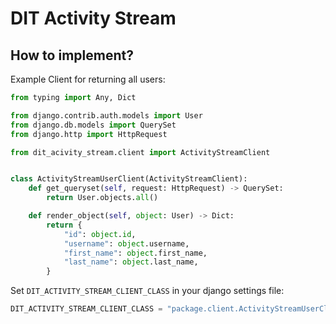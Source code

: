 # DIT Activity Stream


## How to implement?

Example Client for returning all users:
```python
from typing import Any, Dict

from django.contrib.auth.models import User
from django.db.models import QuerySet
from django.http import HttpRequest

from dit_acivity_stream.client import ActivityStreamClient


class ActivityStreamUserClient(ActivityStreamClient):
    def get_queryset(self, request: HttpRequest) -> QuerySet:
        return User.objects.all()

    def render_object(self, object: User) -> Dict:
        return {
            "id": object.id,
            "username": object.username,
            "first_name": object.first_name,
            "last_name": object.last_name,
        }
```

Set `DIT_ACTIVITY_STREAM_CLIENT_CLASS` in your django settings file:

```python
DIT_ACTIVITY_STREAM_CLIENT_CLASS = "package.client.ActivityStreamUserClient"
```
